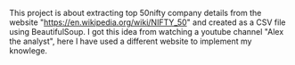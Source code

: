 This project is about extracting top 50nifty company details from the website "https://en.wikipedia.org/wiki/NIFTY_50" and created as a CSV file using BeautifulSoup. I got this idea from watching a youtube channel "Alex the analyst", here I have used a different website to implement my knowlege.
